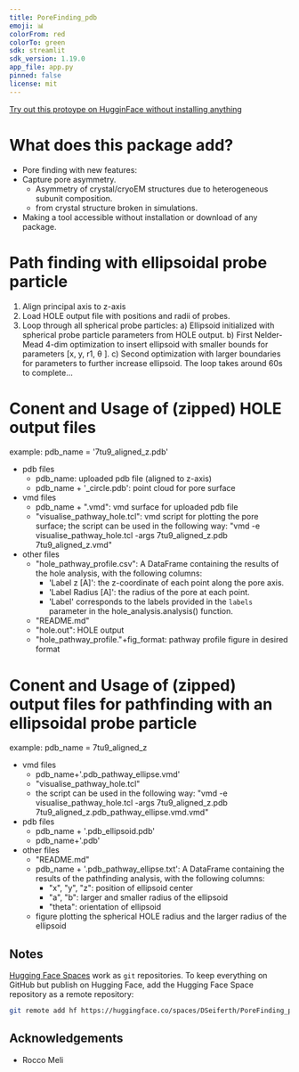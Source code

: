 ```yaml
---
title: PoreFinding_pdb
emoji: 📊
colorFrom: red
colorTo: green
sdk: streamlit
sdk_version: 1.19.0
app_file: app.py
pinned: false
license: mit
---
```


[Try out this protoype on HugginFace without installing anything](https://huggingface.co/spaces/DSeiferth/PoreFinding_pdb)

# What does this package add?
- Pore finding with new features: 
- Capture pore asymmetry.
  - Asymmetry of crystal/cryoEM structures due to heterogeneous subunit composition.
  - from crystal structure broken in simulations.
- Making a tool accessible without installation or download of any package.


# Path finding with ellipsoidal probe particle

1. Align principal axis to z-axis
2. Load HOLE output file with positions and radii of probes.
3. Loop through all spherical probe particles: 
    a) Ellipsoid initialized with spherical probe particle parameters from HOLE output. 
    b) First Nelder-Mead 4-dim optimization to insert ellipsoid with smaller bounds for parameters [x, y, r1, θ ]. 
    c) Second optimization with larger boundaries for parameters to further increase ellipsoid. The loop takes around 60s to complete...

# Conent and Usage of (zipped) HOLE output files
example: pdb_name = '7tu9_aligned_z.pdb'
- pdb files
  - pdb_name: uploaded pdb file (aligned to z-axis)
  - pdb_name + '_circle.pdb': point cloud for pore surface
- vmd files
  - pdb_name + ".vmd": vmd surface for uploaded pdb file
  - "visualise_pathway_hole.tcl": vmd script for plotting the pore surface; the script can be used in the following way: "vmd -e visualise_pathway_hole.tcl -args  7tu9_aligned_z.pdb 7tu9_aligned_z.vmd"
- other files
  - "hole_pathway_profile.csv": A DataFrame containing the results of the hole analysis, with the following columns:
    - 'Label z [A]': the z-coordinate of each point along the pore axis.
    - 'Label Radius [A]': the radius of the pore at each point.
    - 'Label' corresponds to the labels provided in the `labels` parameter in the hole_analysis.analysis() function.
  - "README.md"
  - "hole.out": HOLE output
  - "hole_pathway_profile."+fig_format: pathway profile figure in desired format

# Conent and Usage of (zipped) output files for pathfinding with an ellipsoidal probe particle
example: pdb_name = 7tu9_aligned_z
- vmd files
  - pdb_name+'.pdb_pathway_ellipse.vmd'
  - "visualise_pathway_hole.tcl"
  - the script can be used in the following way: "vmd -e visualise_pathway_hole.tcl -args  7tu9_aligned_z.pdb 7tu9_aligned_z.pdb_pathway_ellipse.vmd.vmd"
- pdb files 
  - pdb_name + '.pdb_ellipsoid.pdb'
  - pdb_name+'.pdb'
- other files
  - "README.md"
  - pdb_name + '.pdb_pathway_ellipse.txt': A DataFrame containing the results of the pathfinding analysis, with the following columns:
    - "x", "y", "z": position of ellipsoid center
    - "a", "b": larger and smaller radius of the ellipsoid
    - "theta": orientation of ellipsoid
  - figure plotting the spherical HOLE radius and the larger radius of the ellipsoid

## Notes

[Hugging Face Spaces](https://huggingface.co/docs/hub/spaces) work as `git` repositories. To keep everything on GitHub but publish on Hugging Face, add the Hugging Face Space repository as a remote repository:

```bash
git remote add hf https://huggingface.co/spaces/DSeiferth/PoreFinding_pdb
```
## Acknowledgements
* Rocco Meli 
